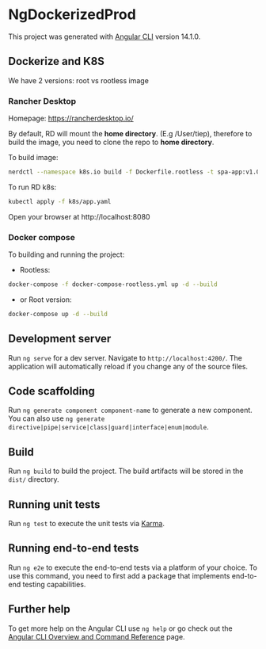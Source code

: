 # NgDockerizedProd

This project was generated with [Angular CLI](https://github.com/angular/angular-cli) version 14.1.0.


## Dockerize and K8S
We have 2 versions: root vs rootless image

### Rancher Desktop
Homepage: https://rancherdesktop.io/

By default, RD will mount the **home directory**. (E.g /User/tiep), therefore to build the image, you need to clone the repo to **home directory**.

To build image:

```sh
nerdctl --namespace k8s.io build -f Dockerfile.rootless -t spa-app:v1.0 . 
```

To run RD k8s:
```sh
kubectl apply -f k8s/app.yaml
```

Open your browser at http://localhost:8080

### Docker compose

To building and running the project:

- Rootless:
```sh
docker-compose -f docker-compose-rootless.yml up -d --build
```

- or Root version:

```sh
docker-compose up -d --build  
```

## Development server

Run `ng serve` for a dev server. Navigate to `http://localhost:4200/`. The application will automatically reload if you change any of the source files.

## Code scaffolding

Run `ng generate component component-name` to generate a new component. You can also use `ng generate directive|pipe|service|class|guard|interface|enum|module`.

## Build

Run `ng build` to build the project. The build artifacts will be stored in the `dist/` directory.

## Running unit tests

Run `ng test` to execute the unit tests via [Karma](https://karma-runner.github.io).

## Running end-to-end tests

Run `ng e2e` to execute the end-to-end tests via a platform of your choice. To use this command, you need to first add a package that implements end-to-end testing capabilities.

## Further help

To get more help on the Angular CLI use `ng help` or go check out the [Angular CLI Overview and Command Reference](https://angular.io/cli) page.
